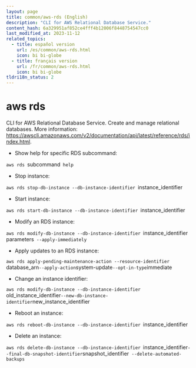 ```yaml
---
layout: page
title: common/aws-rds (English)
description: "CLI for AWS Relational Database Service."
content_hash: 6a329951af852ce4fff4b12006f8448754547cc0
last_modified_at: 2023-11-12
related_topics:
  - title: español version
    url: /es/common/aws-rds.html
    icon: bi bi-globe
  - title: français version
    url: /fr/common/aws-rds.html
    icon: bi bi-globe
tldri18n_status: 2
---
```

# aws rds

CLI for AWS Relational Database Service.
Create and manage relational databases.
More information: <https://awscli.amazonaws.com/v2/documentation/api/latest/reference/rds/index.html>.

- Show help for specific RDS subcommand:

`aws rds `<span class="tldr-var badge badge-pill bg-dark-lm bg-white-dm text-white-lm text-dark-dm font-weight-bold">subcommand</span>` help`

- Stop instance:

`aws rds stop-db-instance --db-instance-identifier `<span class="tldr-var badge badge-pill bg-dark-lm bg-white-dm text-white-lm text-dark-dm font-weight-bold">instance_identifier</span>

- Start instance:

`aws rds start-db-instance --db-instance-identifier `<span class="tldr-var badge badge-pill bg-dark-lm bg-white-dm text-white-lm text-dark-dm font-weight-bold">instance_identifier</span>

- Modify an RDS instance:

`aws rds modify-db-instance --db-instance-identifier `<span class="tldr-var badge badge-pill bg-dark-lm bg-white-dm text-white-lm text-dark-dm font-weight-bold">instance_identifier</span>` `<span class="tldr-var badge badge-pill bg-dark-lm bg-white-dm text-white-lm text-dark-dm font-weight-bold">parameters</span>` --apply-immediately`

- Apply updates to an RDS instance:

`aws rds apply-pending-maintenance-action --resource-identifier `<span class="tldr-var badge badge-pill bg-dark-lm bg-white-dm text-white-lm text-dark-dm font-weight-bold">database_arn</span>` --apply-action `<span class="tldr-var badge badge-pill bg-dark-lm bg-white-dm text-white-lm text-dark-dm font-weight-bold">system-update</span>` --opt-in-type `<span class="tldr-var badge badge-pill bg-dark-lm bg-white-dm text-white-lm text-dark-dm font-weight-bold">immediate</span>

- Change an instance identifier:

`aws rds modify-db-instance --db-instance-identifier `<span class="tldr-var badge badge-pill bg-dark-lm bg-white-dm text-white-lm text-dark-dm font-weight-bold">old_instance_identifier</span>` --new-db-instance-identifier `<span class="tldr-var badge badge-pill bg-dark-lm bg-white-dm text-white-lm text-dark-dm font-weight-bold">new_instance_identifier</span>

- Reboot an instance:

`aws rds reboot-db-instance --db-instance-identifier `<span class="tldr-var badge badge-pill bg-dark-lm bg-white-dm text-white-lm text-dark-dm font-weight-bold">instance_identifier</span>

- Delete an instance:

`aws rds delete-db-instance --db-instance-identifier `<span class="tldr-var badge badge-pill bg-dark-lm bg-white-dm text-white-lm text-dark-dm font-weight-bold">instance_identifier</span>` --final-db-snapshot-identifier `<span class="tldr-var badge badge-pill bg-dark-lm bg-white-dm text-white-lm text-dark-dm font-weight-bold">snapshot_identifier</span>` --delete-automated-backups`
